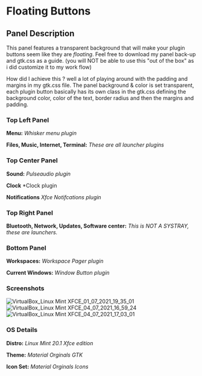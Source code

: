 # Floating Buttons

## Panel Description 

This panel features a transparent background that will make your plugin buttons seem like they are *floating*. Feel free to download my panel back-up and gtk.css as a guide. (you will NOT be able to use this "out of the box" as i did customize it to my work flow) 

How did I achieve this ? well a lot of playing around with the padding and margins in my gtk.css file. The panel background & color is set transparent, each plugin button basically has its own class in the gtk.css defining the background color, color of the text, border radius and then the margins and padding. 

### Top Left Panel 

**Menu:** *Whisker menu plugin* 

**Files, Music, Internet, Terminal:** *These are all launcher plugins*  

### Top Center Panel 

**Sound:** *Pulseaudio plugin*

**Clock** *Clock plugin 

**Notifications** *Xfce Notifcations plugin* 

### Top Right Panel 

**Bluetooth, Network, Updates, Software center:** *This is NOT A SYSTRAY, these are launchers.* 

### Bottom Panel

**Workspaces:** *Workspace Pager plugin* 

**Current Windows:** *Window Button plugin*



### Screenshots 

![VirtualBox_Linux Mint XFCE_01_07_2021_19_35_01](https://user-images.githubusercontent.com/86624561/124396773-e9b0f800-dd0b-11eb-9b0d-81a29523dd13.png)
![VirtualBox_Linux Mint XFCE_04_07_2021_16_59_24](https://user-images.githubusercontent.com/86624561/124396777-eddd1580-dd0b-11eb-9c4d-9b74ad1dbbf6.png)
![VirtualBox_Linux Mint XFCE_04_07_2021_17_03_01](https://user-images.githubusercontent.com/86624561/124396778-efa6d900-dd0b-11eb-8078-3eb2ac1a0ed1.png)

### OS Details

**Distro:** *Linux Mint 20.1 Xfce edition*

**Theme:** *Material Orginals GTK* 

**Icon Set:** *Material Orginals Icons* 

